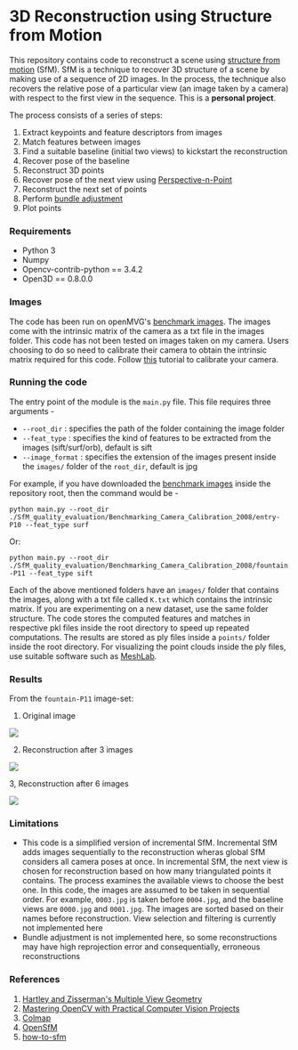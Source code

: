 # 3D Reconstruction using Structure from Motion

This repository contains code to reconstruct a scene using [structure from motion](https://en.wikipedia.org/wiki/Structure_from_Motion) (SfM). SfM is a technique to recover 3D structure of a scene by making use of a sequence of 2D images. In the process, the technique also recovers the relative pose of a particular view (an image taken by a camera) with respect to the first view in the sequence. This is a **personal project**.

The process consists of a series of steps:

1. Extract keypoints and feature descriptors from images
2. Match features between images
3. Find a suitable baseline (initial two views) to kickstart the reconstruction
4. Recover pose of the baseline
5. Reconstruct 3D points
6. Recover pose of the next view using [Perspective-n-Point](https://en.wikipedia.org/wiki/Perspective-n-Point)
7. Reconstruct the next set of points
8. Perform [bundle adjustment](https://en.wikipedia.org/wiki/Bundle_adjustment)
9. Plot points

### Requirements

- Python 3
- Numpy
- Opencv-contrib-python == 3.4.2
- Open3D == 0.8.0.0

### Images

The code has been run on openMVG's [benchmark images](https://github.com/openMVG/SfM_quality_evaluation). The images come with the intrinsic matrix of the camera as a txt file in the images folder. This code has not been tested on images taken on my camera. Users choosing to do so need to calibrate their camera to obtain the intrinsic matrix required for this code. Follow [this](https://opencv-python-tutroals.readthedocs.io/en/latest/py_tutorials/py_calib3d/py_calibration/py_calibration.html) tutorial to calibrate your camera.

### Running the code

The entry point of the module is the ```main.py``` file. This file requires three arguments -

- ```--root_dir``` : specifies the path of the folder containing the image folder
- ```--feat_type``` : specifies the kind of features to be extracted from the images (sift/surf/orb), default is sift
- ```--image_format``` : specifies the extension of the images present inside the ```images/``` folder of the ```root_dir```, default is jpg

For example, if you have downloaded the [benchmark images](https://github.com/openMVG/SfM_quality_evaluation) inside the repository root, then the command would be -

```python main.py --root_dir ./SfM_quality_evaluation/Benchmarking_Camera_Calibration_2008/entry-P10 --feat_type surf```

Or:

```python main.py --root_dir ./SfM_quality_evaluation/Benchmarking_Camera_Calibration_2008/fountain-P11 --feat_type sift```

Each of the above mentioned folders have an ```images/``` folder that contains the images, along with a txt file called ```K.txt``` which contains the intrinsic matrix. If you are experimenting on a new dataset, use the same folder structure. The code stores the computed features and matches in respective pkl files inside the root directory to speed up repeated computations. The results are stored as ply files inside a ```points/``` folder inside the root directory. For visualizing the point clouds inside the ply files, use suitable software such as [MeshLab](https://www.meshlab.net/#description).

### Results

From the ```fountain-P11``` image-set:

1. Original image

![](./images/0010.jpg)

2. Reconstruction after 3 images

![](./images/example02.png)

3, Reconstruction after 6 images

![](./images/example102.png)

### Limitations

- This code is a simplified version of incremental SfM. Incremental SfM adds images sequentially to the reconstruction wheras global SfM considers all camera poses at once. In incremental SfM, the next view is chosen for reconstruction based on how many triangulated points it contains. The process examines the available views to choose the best one. In this code, the images are assumed to be taken in sequential order. For example, ```0003.jpg``` is taken before ```0004.jpg```, and the baseline views are ```0000.jpg``` and ```0001.jpg```. The images are sorted based on their names before reconstruction. View selection and filtering is currently not implemented here
- Bundle adjustment is not implemented here, so some reconstructions may have high reprojection error and consequentially, erroneous reconstructions

### References

1. [Hartley and Zisserman's Multiple View Geometry](https://www.amazon.com/Multiple-View-Geometry-Computer-Vision/dp/0521540518)
2. [Mastering OpenCV with Practical Computer Vision Projects](https://www.packtpub.com/application-development/mastering-opencv-practical-computer-vision-projects)
3. [Colmap](https://github.com/colmap/colmap)
4. [OpenSfM](https://www.opensfm.org/)
3. [how-to-sfm](https://github.com/muneebaadil/how-to-sfm)
